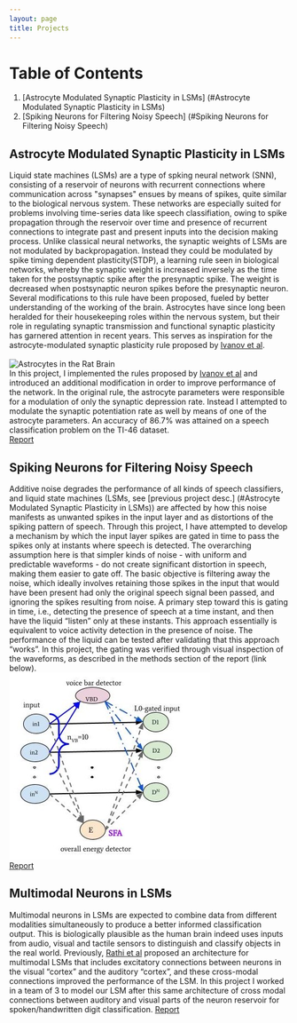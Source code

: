 ```yaml
---
layout: page
title: Projects
---
```

# Table of Contents
1. [Astrocyte Modulated Synaptic Plasticity in LSMs] (#Astrocyte Modulated Synaptic Plasticity in LSMs)
2. [Spiking Neurons for Filtering Noisy Speech] (#Spiking Neurons for Filtering Noisy Speech)

## Astrocyte Modulated Synaptic Plasticity in LSMs
Liquid state machines (LSMs) are a type of spking neural network (SNN), consisting of a reservoir of neurons with recurrent connections where communication across "synapses" ensues by means of spikes, quite similar to the biological nervous system. These networks are especially suited for problems involving time-series data like speech classifiation, owing to spike propagation through the reservoir over time and presence of recurrent connections to integrate past and present inputs into the decision making process. Unlike classical neural networks, the synaptic weights of LSMs are not modulated by backpropagation. Instead they could be modulated by spike timing dependent plasticity(STDP), a learning rule seen in biological networks, whereby the synaptic weight is increased inversely as the time taken for the postsynaptic spike after the presynaptic spike. The weight is decreased when postsynaptic neuron spikes before the presynaptic neuron. Several modifications to this rule have been proposed, fueled by better understanding of the working of the brain. Astrocytes have since long been heralded for their housekeeping roles within the nervous system, but their role in regulating synaptic transmission and functional synaptic plasticity has garnered attention in recent years. This serves as inspiration for the astrocyte-modulated synaptic plasticity rule proposed by [Ivanov et al](https://doi.org/10.48550/arXiv.2111.01760).  
<br/>
![Astrocytes in the Rat Brain](https://upload.wikimedia.org/wikipedia/commons/thumb/6/63/Astrocyte5.jpg/375px-Astrocyte5.jpg "Astrocyte cultured from rat brain tissue, source:Wikipedia")
<br/>
In this project, I implemented the rules proposed by  [Ivanov et al](https://doi.org/10.48550/arXiv.2111.01760) and introduced an additional modification in order to improve performance of the network. In the original rule, the astrocyte parameters were responsible for a modulation of only the synaptic depression rate. Instead I attempted to modulate the synaptic potentiation rate as well by means of one of the astrocyte parameters. An accuracy of 86.7% was attained on a speech classification problem on the TI-46 dataset.
<br/>
[Report](https://github.com/nivedya-nambiar/nivedyaweb/blob/master/assets/btp1/btp_report_190070039.pdf)

## Spiking Neurons for Filtering Noisy Speech
Additive noise degrades the performance of all kinds of speech classifiers, and liquid state machines (LSMs, see [previous project desc.] (#Astrocyte Modulated Synaptic Plasticity in LSMs)) are affected by how this noise manifests as unwanted spikes in the input layer and as distortions of the spiking pattern of speech. Through this project, I have attempted to develop a mechanism by which the input layer spikes are gated in time to pass the spikes only at instants where speech is detected. The overarching assumption here is that simpler kinds of noise - with uniform and predictable waveforms - do not create significant distortion in speech, making them easier to gate off. The basic objective is filtering away the noise, which ideally involves retaining those spikes in the input that would have been present had only the original speech signal been passed, and ignoring the spikes resulting from noise. A primary step toward this is gating in time, i.e., detecting the presence of speech at a time instant, and then have the liquid “listen” only at these instants. This approach essentially is equivalent to voice activity detection in the presence of noise. The performance of the liquid can be tested after validating that this approach “works”. In this project, the gating was verified through visual inspection of the waveforms, as described in the methods section of the report (link below).
<br/>
![Schematic of proposed spiking network](https://github.com/nivedya-nambiar/nivedyaweb/blob/master/assets/btp2/gating2SFA_scheme_crop.jpg "Schematic of the proposed spiking network for gating noisy speech")
<br/>
[Report](https://github.com/nivedya-nambiar/nivedyaweb/blob/master/assets/btp2/report_190070039.pdf)

## Multimodal Neurons in LSMs
Multimodal neurons in LSMs are expected to combine data from different modalities simultaneously to produce a better informed classification output. This is biologically plausible as the human brain indeed uses inputs from audio, visual and tactile sensors to distinguish and classify objects in the real world. Previously, [Rathi et al](https://ieeexplore.ieee.org/document/8482490) proposed an architecture for multimodal LSMs that includes excitatory connections between neurons in the visual “cortex” and the auditory “cortex”, and these cross-modal connections improved the performance of the LSM. In this project I worked in a team of 3 to model our LSM after this same architecture of cross modal connections between auditory and visual parts of the neuron reservoir for spoken/handwritten digit classification.
[Report]()
